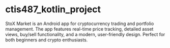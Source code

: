 # ctis487_kotlin_project
StoX Market is an Android app for cryptocurrency trading and portfolio management. The app features real-time price tracking, detailed asset views, buy/sell functionality, and a modern, user-friendly design. Perfect for both beginners and crypto enthusiasts.
